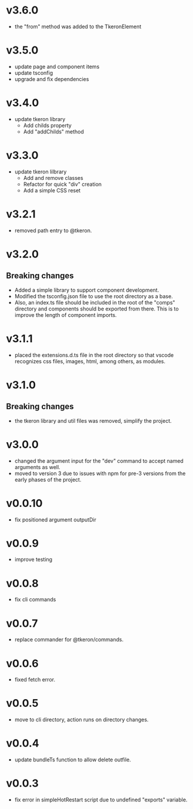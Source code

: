 # v3.6.0

- the "from" method was added to the TkeronElement

# v3.5.0

- update page and component items
- update tsconfig
- upgrade and fix dependencies

# v3.4.0

- update tkeron library
    - Add childs property
    - Add "addChilds" method

# v3.3.0

- update tkeron lilbrary
    - Add and remove classes
    - Refactor for quick "div" creation
    - Add a simple CSS reset


# v3.2.1

- removed path entry to @tkeron.

# v3.2.0

## Breaking changes

- Added a simple library to support component development.
- Modified the tsconfig.json file to use the root directory as a base.
- Also, an index.ts file should be included in the root of the "comps" directory and components should be exported from there. This is to improve the length of component imports.

# v3.1.1

- placed the extensions.d.ts file in the root directory so that vscode recognizes css files, images, html, among others, as modules.

# v3.1.0

## Breaking changes

- the tkeron library and util files was removed, simplify the project.

# v3.0.0

- changed the argument input for the "dev" command to accept named arguments as well.
- moved to version 3 due to issues with npm for pre-3 versions from the early phases of the project.

# v0.0.10

- fix positioned argument outputDir

# v0.0.9

- improve testing

# v0.0.8

- fix cli commands

# v0.0.7

- replace commander for @tkeron/commands.

# v0.0.6

- fixed fetch error.

# v0.0.5

- move to cli directory, action runs on directory changes.

# v0.0.4

- update bundleTs function to allow delete outfile.

# v0.0.3

- fix error in simpleHotRestart script due to undefined "exports" variable.
